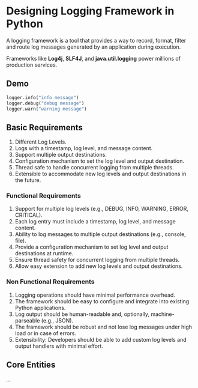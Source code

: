 # Designing Logging Framework in Python

A logging framework is a tool that provides a way to record, format, filter and route log messages generated by an application during execution.

Frameworks like **Log4j**, **SLF4J**, and **java.util.logging** power millions of production services.

## Demo

```python
logger.info("info message")
logger.debug("debug message")
logger.warn("warning message")
```

## Basic Requirements

1. Different Log Levels.
2. Logs with a timestamp, log level, and message content.
3. Support multiple output destinations.
4. Configuration mechanism to set the log level and output destination.
5. Thread safe to handle concurrent logging from multiple threads.
6. Extensible to accommodate new log levels and output destinations in the future.

### Functional Requirements

1. Support for multiple log levels (e.g., DEBUG, INFO, WARNING, ERROR, CRITICAL).
2. Each log entry must include a timestamp, log level, and message content.
3. Ability to log messages to multiple output destinations (e.g., console, file).
4. Provide a configuration mechanism to set log level and output destinations at runtime.
5. Ensure thread safety for concurrent logging from multiple threads.
6. Allow easy extension to add new log levels and output destinations.

### Non Functional Requirements

1. Logging operations should have minimal performance overhead.
2. The framework should be easy to configure and integrate into existing Python applications.
3. Log output should be human-readable and, optionally, machine-parseable (e.g., JSON).
4. The framework should be robust and not lose log messages under high load or in case of errors.
5. Extensibility: Developers should be able to add custom log levels and output handlers with minimal effort.

## Core Entities

...

